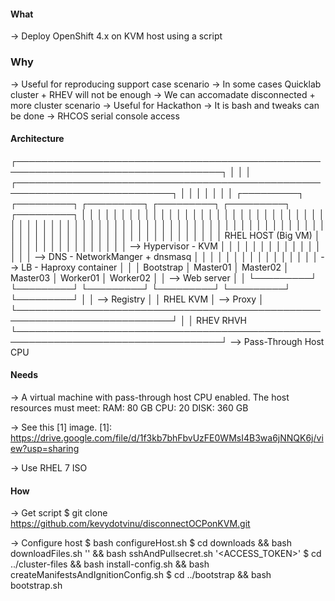 #### What
→ Deploy OpenShift 4.x on KVM host using a script

### Why
→ Useful for reproducing support case scenario
→ In some cases Quicklab cluster + RHEV will not be enough
→ We can accomadate disconnected + more cluster scenario
→ Useful for Hackathon
→ It is bash and tweaks can be done
→ RHCOS serial console access

#### Architecture
┌───────────────────────────────────────────────────────────────────────────────────┐
│                                                                                   │
│   ┌───────────────────────────────────────────────────────────────────────────┐   │
│   │                                                                           │   │
│   │  ┌─────────┐ ┌─────────┐ ┌─────────┐ ┌─────────┐ ┌─────────┐ ┌─────────┐  │   │
│   │  │         │ │         │ │         │ │         │ │         │ │         │  │   │
│   │  │         │ │         │ │         │ │         │ │         │ │         │  │   │
│   │  │         │ │         │ │         │ │         │ │         │ │         │  │   │
│   │  │         │ │         │ │         │ │         │ │         │ │         │  │   │
│   │  │         │ │         │ │         │ │         │ │         │ │         │  │   │
│   │  │         │ │         │ │         │ │         │ │         │ │         │  │   │  RHEL HOST (Big VM)
│   │  │         │ │         │ │         │ │         │ │         │ │         │  │   │  --> Hypervisor - KVM
│   │  │         │ │         │ │         │ │         │ │         │ │         │  │   │  --> DNS - NetworkManger + dnsmasq
│   │  │         │ │         │ │         │ │         │ │         │ │         │  │   │  --> LB - Haproxy container
│   │  │ Bootstrap │  Master01 │  Master02 │  Master03 │  Worker01 │  Worker02  │   │  --> Web server
│   │  └─────────┘ └─────────┘ └─────────┘ └─────────┘ └─────────┘ └─────────┘  │   │  --> Registry
│   │                                                                    RHEL KVM   │  --> Proxy
│   └───────────────────────────────────────────────────────────────────────────┘   │
│                                                                                RHEV  RHVH
└───────────────────────────────────────────────────────────────────────────────────┘  --> Pass-Through Host CPU

#### Needs
→ A virtual machine with pass-through host CPU enabled. The host resources must meet:
   RAM:  80 GB
   CPU:  20
   DISK: 360 GB

→ See this [1] image.
  [1]: https://drive.google.com/file/d/1f3kb7bhFbvUzFE0WMsI4B3wa6jNNQK6j/view?usp=sharing

→ Use RHEL 7 ISO

#### How
→ Get script
   $ git clone https://github.com/kevydotvinu/disconnectOCPonKVM.git

→ Configure host
   $ bash configureHost.sh
   $ cd downloads && bash downloadFiles.sh '<VERSION>' && bash sshAndPullsecret.sh '<ACCESS_TOKEN>'
   $ cd ../cluster-files && bash install-config.sh && bash createManifestsAndIgnitionConfig.sh
   $ cd ../bootstrap && bash bootstrap.sh
